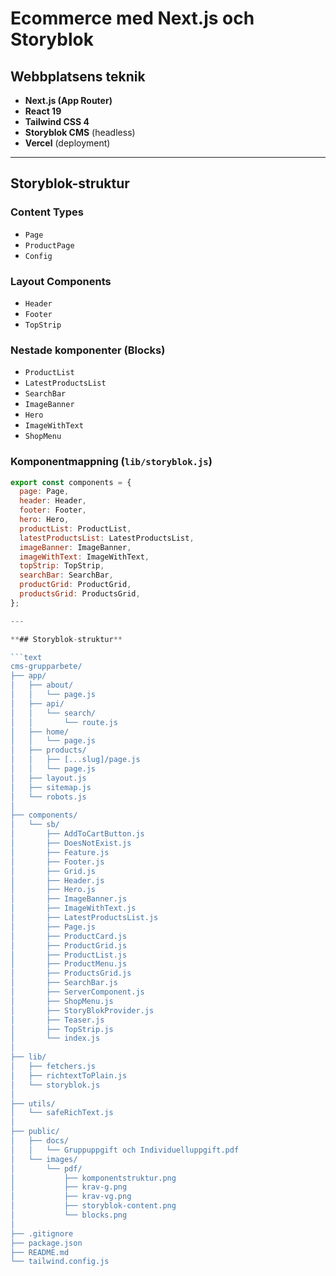 # Ecommerce med Next.js och Storyblok

## Webbplatsens teknik

- **Next.js (App Router)**
- **React 19**
- **Tailwind CSS 4**
- **Storyblok CMS** (headless)
- **Vercel** (deployment)

---

## Storyblok-struktur

### Content Types
- `Page`
- `ProductPage`
- `Config`

### Layout Components
- `Header`
- `Footer`
- `TopStrip`

### Nestade komponenter (Blocks)
- `ProductList`
- `LatestProductsList`
- `SearchBar`
- `ImageBanner`
- `Hero`
- `ImageWithText`
- `ShopMenu`

### Komponentmappning (`lib/storyblok.js`)
```js
export const components = {
  page: Page,
  header: Header,
  footer: Footer,
  hero: Hero,
  productList: ProductList,
  latestProductsList: LatestProductsList,
  imageBanner: ImageBanner,
  imageWithText: ImageWithText,
  topStrip: TopStrip,
  searchBar: SearchBar,
  productGrid: ProductGrid,
  productsGrid: ProductsGrid,
};

---

**## Storyblok-struktur**

```text
cms-grupparbete/
├── app/
│   ├── about/
│   │   └── page.js
│   ├── api/
│   │   └── search/
│   │       └── route.js
│   ├── home/
│   │   └── page.js
│   ├── products/
│   │   ├── [...slug]/page.js
│   │   └── page.js
│   ├── layout.js
│   ├── sitemap.js
│   └── robots.js
│
├── components/
│   └── sb/
│       ├── AddToCartButton.js
│       ├── DoesNotExist.js
│       ├── Feature.js
│       ├── Footer.js
│       ├── Grid.js
│       ├── Header.js
│       ├── Hero.js
│       ├── ImageBanner.js
│       ├── ImageWithText.js
│       ├── LatestProductsList.js
│       ├── Page.js
│       ├── ProductCard.js
│       ├── ProductGrid.js
│       ├── ProductList.js
│       ├── ProductMenu.js
│       ├── ProductsGrid.js
│       ├── SearchBar.js
│       ├── ServerComponent.js
│       ├── ShopMenu.js
│       ├── StoryBlokProvider.js
│       ├── Teaser.js
│       ├── TopStrip.js
│       └── index.js
│
├── lib/
│   ├── fetchers.js
│   ├── richtextToPlain.js
│   └── storyblok.js
│
├── utils/
│   └── safeRichText.js
│
├── public/
│   ├── docs/
│   │   └── Gruppuppgift och Individuelluppgift.pdf
│   └── images/
│       └── pdf/
│           ├── komponentstruktur.png
│           ├── krav-g.png
│           ├── krav-vg.png
│           ├── storyblok-content.png
│           └── blocks.png
│
├── .gitignore
├── package.json
├── README.md
└── tailwind.config.js

